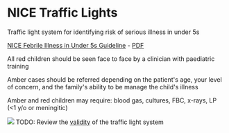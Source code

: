 # NICE Traffic Lights
Traffic light system for identifying risk of serious illness in under 5s

[NICE Febrile Illness in Under 5s Guideline](https://www.nice.org.uk/guidance/NG143)  - [PDF](attachments/NICE%20fever%20under%205.pdf)

All red children should be seen face to face by a clinician with paediatric training

Amber cases should be referred depending on the patient's age, your level of concern, and the family's ability to be manage the child's illness

Amber and red children may require: blood gas, cultures, FBC, x-rays, LP (<1 y/o or meningitic)

![](attachments/traffic-light.png)
TODO: Review the [validity](https://www.pulsetoday.co.uk/news/clinical-areas/paediatrics/nice-traffic-light-guide-for-spotting-serious-child-illness-is-unreliable-finds-study/) of the traffic light system